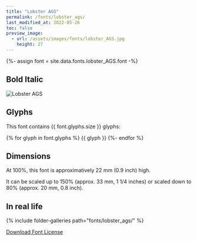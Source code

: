 ```yaml
---
title: "Lobster AGS"
permalink: /fonts/lobster_ags/
last_modified_at: 2022-05-26
toc: false
preview_image:
  - url: /assets/images/fonts/lobster_AGS.jpg
    height: 27
---
```

{%- assign font = site.data.fonts.lobster_AGS.font -%}

## Bold Italic

![Lobster AGS](/assets/images/fonts/lobster_AGS.jpg)
## Glyphs

This font contains  {{ font.glyphs.size }} glyphs:

{% for glyph in font.glyphs %}
{{ glyph }}
{%- endfor %}


## Dimensions

At 100%, this font is approximatively 22 mm (0.9 inch) high.

It can be scaled up to 150% (approx. 33 mm, 1 1/4 inches) or scaled down to  80% (approx.  20 mm, 0.8 inch).


## In real life

{% include folder-galleries path="fonts/lobster_ags/" %}


[Download Font License](https://github.com/inkstitch/inkstitch/tree/main/fonts/lobster_AGS/LICENSE)
